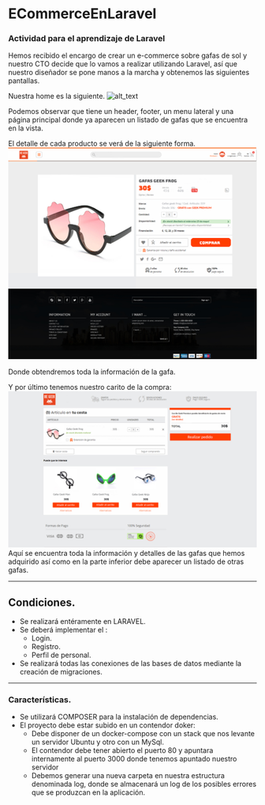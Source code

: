 # ECommerceEnLaravel
### Actividad para el aprendizaje de Laravel

Hemos recibido el encargo de crear un e-commerce sobre gafas de sol y nuestro CTO decide que lo vamos a realizar utilizando Laravel, así que nuestro diseñador se pone manos a la marcha y  obtenemos las siguientes pantallas.

Nuestra home es la siguiente.
![alt_text](https://github.com/GeeksHubsAcademy/ECommerceEnLaravel/blob/master/tienda%20primera%20p%C3%A1gina.jpg)

Podemos observar que tiene un header, footer, un menu lateral y una página principal donde ya aparecen un listado de gafas que se encuentra en la vista.

El detalle de cada producto se verá de la siguiente forma.
![alt_text](https://github.com/GeeksHubsAcademy/ECommerceEnLaravel/blob/master/tienda%20geek%20ficha%20de%20producto.jpg)
 
 Donde obtendremos toda la información de la gafa.
 
Y por último tenemos nuestro carito de la compra:
![alt_text](https://github.com/GeeksHubsAcademy/ECommerceEnLaravel/blob/master/tienda%20geek%20carrito%20de%20compra.jpg)
Aquí se encuentra toda la información y detalles de las gafas que hemos adquirido así como en la parte inferior debe aparecer un listado de otras gafas.



---

## Condiciones.
* Se realizará entéramente en LARAVEL.
* Se deberá implementar el :
  * Login.
  * Registro.
  * Perfil de personal.
* Se realizará todas las conexiones de las bases de datos mediante la creación de migraciones.

---

### Características.

* Se utilizará COMPOSER para la instalación de dependencias.
* El proyecto debe estar subido en un contendor doker:
  * Debe disponer de un docker-compose con un stack que nos levante un servidor Ubuntu y otro con un MySql.
  * El contendor debe tener abierto el puerto 80 y apuntara internamente al puerto 3000 donde tenemos apuntado nuestro servidor 
  * Debemos generar una nueva carpeta en nuestra estructura denominada log, donde se almacenará un log de los posibles errores que se produzcan en la aplicación.
